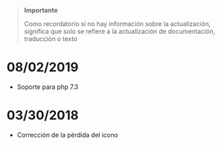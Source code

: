 >**Importante**
>
>Como recordatorio si no hay información sobre la actualización, significa que solo se refiere a la actualización de documentación, traducción o texto

# 08/02/2019

- Soporte para php 7.3

# 03/30/2018

- Corrección de la pérdida del icono
